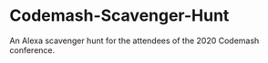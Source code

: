 # Codemash-Scavenger-Hunt
 An Alexa scavenger hunt for the attendees of the 2020 Codemash conference.
